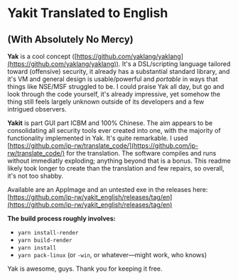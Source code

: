 # Yakit Translated to English 
## (With Absolutely No Mercy)

**Yak** is a cool concept ([https://github.com/yaklang/yaklang](https://github.com/yaklang/yaklang)). It's a DSL/scripting language tailored toward (offensive) security, it already has a substantial standard library, and it's VM and general design is usable/powerful and _portable_ in ways that things like NSE/MSF struggled to be. I could praise Yak all day, but go and look through the code yourself, it's already impressive, yet somehow the thing still feels largely unknown outside of its developers and a few intrigued observers.

**Yakit** is part GUI part ICBM and 100% Chinese. The aim appears to be consolidating all security tools ever created into one, with the majority of functionality implemented in Yak. It's quite remarkable. I used [https://github.com/ip-rw/translate_code/](https://github.com/ip-rw/translate_code/) for the translation. The software compiles and runs without immediatly exploding; anything beyond that is a bonus. This readme likely took longer to create than the translation and few repairs, so overall, it's not too shabby.

Available are an AppImage and an untested exe in the releases here: [https://github.com/ip-rw/yakit_english/releases/tag/en](https://github.com/ip-rw/yakit_english/releases/tag/en)

**The build process roughly involves:**
- `yarn install-render`
- `yarn build-render`
- `yarn install`
- `yarn pack-linux` (or `-win`, or whatever—might work, who knows)

Yak is awesome, guys. Thank you for keeping it free.
